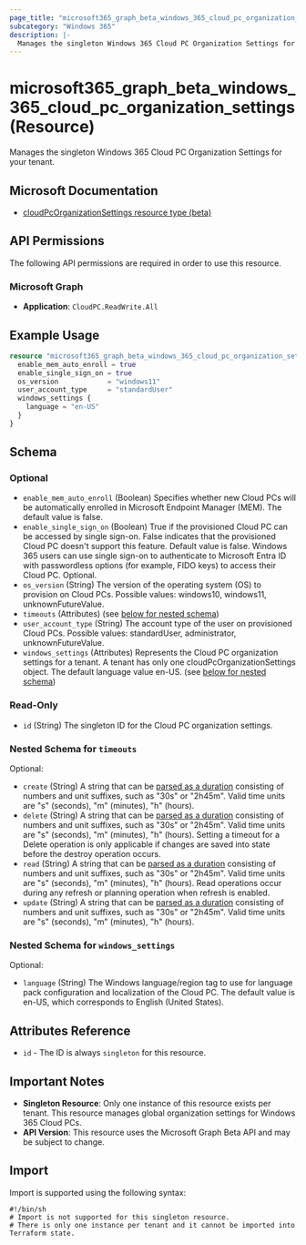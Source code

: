 ```yaml
---
page_title: "microsoft365_graph_beta_windows_365_cloud_pc_organization_settings Resource - Microsoft365 Provider"
subcategory: "Windows 365"
description: |-
  Manages the singleton Windows 365 Cloud PC Organization Settings for your tenant.
---
```


# microsoft365_graph_beta_windows_365_cloud_pc_organization_settings (Resource)

Manages the singleton Windows 365 Cloud PC Organization Settings for your tenant.

## Microsoft Documentation

- [cloudPcOrganizationSettings resource type (beta)](https://learn.microsoft.com/en-us/graph/api/resources/cloudpcorganizationsettings?view=graph-rest-beta)

## API Permissions

The following API permissions are required in order to use this resource.

### Microsoft Graph

- **Application**: `CloudPC.ReadWrite.All`

## Example Usage

```terraform
resource "microsoft365_graph_beta_windows_365_cloud_pc_organization_settings" "example" {
  enable_mem_auto_enroll = true
  enable_single_sign_on = true
  os_version            = "windows11"
  user_account_type     = "standardUser"
  windows_settings {
    language = "en-US"
  }
}
```

<!-- schema generated by tfplugindocs -->
## Schema

### Optional

- `enable_mem_auto_enroll` (Boolean) Specifies whether new Cloud PCs will be automatically enrolled in Microsoft Endpoint Manager (MEM). The default value is false.
- `enable_single_sign_on` (Boolean) True if the provisioned Cloud PC can be accessed by single sign-on. False indicates that the provisioned Cloud PC doesn't support this feature. Default value is false. Windows 365 users can use single sign-on to authenticate to Microsoft Entra ID with passwordless options (for example, FIDO keys) to access their Cloud PC. Optional.
- `os_version` (String) The version of the operating system (OS) to provision on Cloud PCs. Possible values: windows10, windows11, unknownFutureValue.
- `timeouts` (Attributes) (see [below for nested schema](#nestedatt--timeouts))
- `user_account_type` (String) The account type of the user on provisioned Cloud PCs. Possible values: standardUser, administrator, unknownFutureValue.
- `windows_settings` (Attributes) Represents the Cloud PC organization settings for a tenant. A tenant has only one cloudPcOrganizationSettings object. The default language value en-US. (see [below for nested schema](#nestedatt--windows_settings))

### Read-Only

- `id` (String) The singleton ID for the Cloud PC organization settings.

<a id="nestedatt--timeouts"></a>
### Nested Schema for `timeouts`

Optional:

- `create` (String) A string that can be [parsed as a duration](https://pkg.go.dev/time#ParseDuration) consisting of numbers and unit suffixes, such as "30s" or "2h45m". Valid time units are "s" (seconds), "m" (minutes), "h" (hours).
- `delete` (String) A string that can be [parsed as a duration](https://pkg.go.dev/time#ParseDuration) consisting of numbers and unit suffixes, such as "30s" or "2h45m". Valid time units are "s" (seconds), "m" (minutes), "h" (hours). Setting a timeout for a Delete operation is only applicable if changes are saved into state before the destroy operation occurs.
- `read` (String) A string that can be [parsed as a duration](https://pkg.go.dev/time#ParseDuration) consisting of numbers and unit suffixes, such as "30s" or "2h45m". Valid time units are "s" (seconds), "m" (minutes), "h" (hours). Read operations occur during any refresh or planning operation when refresh is enabled.
- `update` (String) A string that can be [parsed as a duration](https://pkg.go.dev/time#ParseDuration) consisting of numbers and unit suffixes, such as "30s" or "2h45m". Valid time units are "s" (seconds), "m" (minutes), "h" (hours).


<a id="nestedatt--windows_settings"></a>
### Nested Schema for `windows_settings`

Optional:

- `language` (String) The Windows language/region tag to use for language pack configuration and localization of the Cloud PC. The default value is en-US, which corresponds to English (United States).
## Attributes Reference

- `id` - The ID is always `singleton` for this resource.

## Important Notes

- **Singleton Resource**: Only one instance of this resource exists per tenant. This resource manages global organization settings for Windows 365 Cloud PCs.
- **API Version**: This resource uses the Microsoft Graph Beta API and may be subject to change.

## Import

Import is supported using the following syntax:

```shell
#!/bin/sh
# Import is not supported for this singleton resource.
# There is only one instance per tenant and it cannot be imported into Terraform state.
``` 